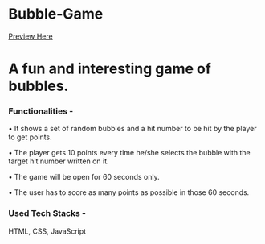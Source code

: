 # Bubble-Game
<a href="https://whimsical-souffle-1edd46.netlify.app/">Preview Here</a>

<h1>A fun and interesting game of bubbles.</h1>

<h3>Functionalities -</h3>

<p>•    It shows a set of random bubbles and a hit number to be hit by the player to get points.</p>
<p>•	The player gets 10 points every time he/she selects the bubble with the target hit number written on it. </p>
<p>•	The game will be open for 60 seconds only.</p>
<p>•	The user has to score as many points as possible in those 60 seconds.</p>

<h3>Used Tech Stacks -</h3>

<p>HTML, CSS, JavaScript</p>
 